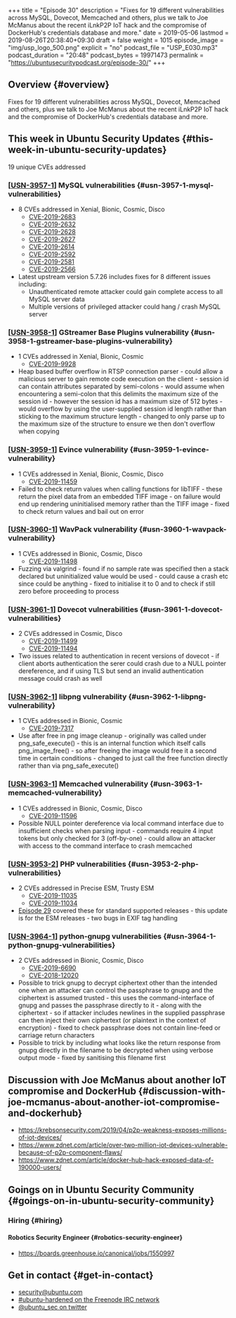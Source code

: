 +++
title = "Episode 30"
description = "Fixes for 19 different vulnerabilities across MySQL, Dovecot, Memcached and others, plus we talk to Joe McManus about the recent iLnkP2P IoT hack and the compromise of DockerHub's credentials database and more."
date = 2019-05-06
lastmod = 2019-08-26T20:38:40+09:30
draft = false
weight = 1015
episode_image = "img/usp_logo_500.png"
explicit = "no"
podcast_file = "USP_E030.mp3"
podcast_duration = "20:48"
podcast_bytes = 19971473
permalink = "https://ubuntusecuritypodcast.org/episode-30/"
+++

## Overview {#overview}

Fixes for 19 different vulnerabilities across MySQL, Dovecot, Memcached and others, plus we talk to Joe McManus about the recent iLnkP2P IoT hack and the compromise of DockerHub's credentials database and more.


## This week in Ubuntu Security Updates {#this-week-in-ubuntu-security-updates}

19 unique CVEs addressed


### [[USN-3957-1](https://usn.ubuntu.com/3957-1/)] MySQL vulnerabilities {#usn-3957-1-mysql-vulnerabilities}

-   8 CVEs addressed in Xenial, Bionic, Cosmic, Disco
    -   [CVE-2019-2683](https://people.canonical.com/~ubuntu-security/cve/CVE-2019-2683)
    -   [CVE-2019-2632](https://people.canonical.com/~ubuntu-security/cve/CVE-2019-2632)
    -   [CVE-2019-2628](https://people.canonical.com/~ubuntu-security/cve/CVE-2019-2628)
    -   [CVE-2019-2627](https://people.canonical.com/~ubuntu-security/cve/CVE-2019-2627)
    -   [CVE-2019-2614](https://people.canonical.com/~ubuntu-security/cve/CVE-2019-2614)
    -   [CVE-2019-2592](https://people.canonical.com/~ubuntu-security/cve/CVE-2019-2592)
    -   [CVE-2019-2581](https://people.canonical.com/~ubuntu-security/cve/CVE-2019-2581)
    -   [CVE-2019-2566](https://people.canonical.com/~ubuntu-security/cve/CVE-2019-2566)
-   Latest upstream version 5.7.26 includes fixes for 8 different issues including:
    -   Unauthenticated remote attacker could gain complete access to all MySQL server data
    -   Multiple versions of privileged attacker could hang / crash MySQL server


### [[USN-3958-1](https://usn.ubuntu.com/3958-1/)] GStreamer Base Plugins vulnerability {#usn-3958-1-gstreamer-base-plugins-vulnerability}

-   1 CVEs addressed in Xenial, Bionic, Cosmic
    -   [CVE-2019-9928](https://people.canonical.com/~ubuntu-security/cve/CVE-2019-9928)
-   Heap based buffer overflow in RTSP connection parser - could allow a
    malicious server to gain remote code execution on the client - session id
    can contain attributes separated by semi-colons - would assume when
    encountering a semi-colon that this delimits the maximum size of the
    session id - however the session id has a maximum size of 512 bytes -
    would overflow by using the user-supplied session id length rather than
    sticking to the maximum structure length - changed to only parse up to
    the maximum size of the structure to ensure we then don't overflow when
    copying


### [[USN-3959-1](https://usn.ubuntu.com/3959-1/)] Evince vulnerability {#usn-3959-1-evince-vulnerability}

-   1 CVEs addressed in Xenial, Bionic, Cosmic, Disco
    -   [CVE-2019-11459](https://people.canonical.com/~ubuntu-security/cve/CVE-2019-11459)
-   Failed to check return values when calling functions for libTIFF - these
    return the pixel data from an embedded TIFF image - on failure would end
    up rendering uninitialised memory rather than the TIFF image - fixed to
    check return values and bail out on error


### [[USN-3960-1](https://usn.ubuntu.com/3960-1/)] WavPack vulnerability {#usn-3960-1-wavpack-vulnerability}

-   1 CVEs addressed in Bionic, Cosmic, Disco
    -   [CVE-2019-11498](https://people.canonical.com/~ubuntu-security/cve/CVE-2019-11498)
-   Fuzzing via valgrind - found if no sample rate was specified then a stack
    declared but uninitialized value would be used - could cause a crash etc
    since could be anything - fixed to initialise it to 0 and to check if
    still zero before proceeding to process


### [[USN-3961-1](https://usn.ubuntu.com/3961-1/)] Dovecot vulnerabilities {#usn-3961-1-dovecot-vulnerabilities}

-   2 CVEs addressed in Cosmic, Disco
    -   [CVE-2019-11499](https://people.canonical.com/~ubuntu-security/cve/CVE-2019-11499)
    -   [CVE-2019-11494](https://people.canonical.com/~ubuntu-security/cve/CVE-2019-11494)
-   Two issues related to authentication in recent versions of dovecot - if
    client aborts authentication the serer could crash due to a NULL pointer
    dereference, and if using TLS but send an invalid authentication message
    could crash as well


### [[USN-3962-1](https://usn.ubuntu.com/3962-1/)] libpng vulnerability {#usn-3962-1-libpng-vulnerability}

-   1 CVEs addressed in Bionic, Cosmic
    -   [CVE-2019-7317](https://people.canonical.com/~ubuntu-security/cve/CVE-2019-7317)
-   Use after free in png image cleanup - originally was called under
    png\_safe\_execute() - this is an internal function which itself calls
    png\_image\_free() - so after freeing the image would free it a second time
    in certain conditions - changed to just call the free function directly
    rather than via png\_safe\_execute()


### [[USN-3963-1](https://usn.ubuntu.com/3963-1/)] Memcached vulnerability {#usn-3963-1-memcached-vulnerability}

-   1 CVEs addressed in Bionic, Cosmic, Disco
    -   [CVE-2019-11596](https://people.canonical.com/~ubuntu-security/cve/CVE-2019-11596)
-   Possible NULL pointer dereference via local command interface due to
    insufficient checks when parsing input - commands require 4 input tokens
    but only checked for 3 (off-by-one) - could allow an attacker with access
    to the command interface to crash memcached


### [[USN-3953-2](https://usn.ubuntu.com/3953-2/)] PHP vulnerabilities {#usn-3953-2-php-vulnerabilities}

-   2 CVEs addressed in Precise ESM, Trusty ESM
    -   [CVE-2019-11035](https://people.canonical.com/~ubuntu-security/cve/CVE-2019-11035)
    -   [CVE-2019-11034](https://people.canonical.com/~ubuntu-security/cve/CVE-2019-11034)
-   [Episode 29](https://ubuntusecuritypodcast.org/episode-29/) covered these for standard supported releases - this update is
    for the ESM releases - two bugs in EXIF tag handling


### [[USN-3964-1](https://usn.ubuntu.com/3964-1/)] python-gnupg vulnerabilities {#usn-3964-1-python-gnupg-vulnerabilities}

-   2 CVEs addressed in Bionic, Cosmic, Disco
    -   [CVE-2019-6690](https://people.canonical.com/~ubuntu-security/cve/CVE-2019-6690)
    -   [CVE-2018-12020](https://people.canonical.com/~ubuntu-security/cve/CVE-2018-12020)
-   Possible to trick gnupg to decrypt ciphertext other than the intended one
    when an attacker can control the passphrase to gnupg and the ciphertext
    is assumed trusted - this uses the command-interface of gnupg and passes
    the passphrase directly to it - along with the ciphertext - so if
    attacker includes newlines in the supplied passphrase can then inject
    their own ciphertext (or plaintext in the context of encryption) - fixed
    to check passphrase does not contain line-feed or carriage return
    characters
-   Possible to trick by including what looks like the return response from
    gnupg directly in the filename to be decrypted when using verbose output
    mode - fixed by sanitising this filename first


## Discussion with Joe McManus about another IoT compromise and DockerHub {#discussion-with-joe-mcmanus-about-another-iot-compromise-and-dockerhub}

-   <https://krebsonsecurity.com/2019/04/p2p-weakness-exposes-millions-of-iot-devices/>
-   <https://www.zdnet.com/article/over-two-million-iot-devices-vulnerable-because-of-p2p-component-flaws/>
-   <https://www.zdnet.com/article/docker-hub-hack-exposed-data-of-190000-users/>


## Goings on in Ubuntu Security Community {#goings-on-in-ubuntu-security-community}


### Hiring {#hiring}


#### Robotics Security Engineer {#robotics-security-engineer}

-   <https://boards.greenhouse.io/canonical/jobs/1550997>


## Get in contact {#get-in-contact}

-   [security@ubuntu.com](mailto:security@ubuntu.com)
-   [#ubuntu-hardened on the Freenode IRC network](http://webchat.freenode.net/#ubuntu-hardened)
-   [@ubuntu\_sec on twitter](https://twitter.com/ubuntu%5Fsec)